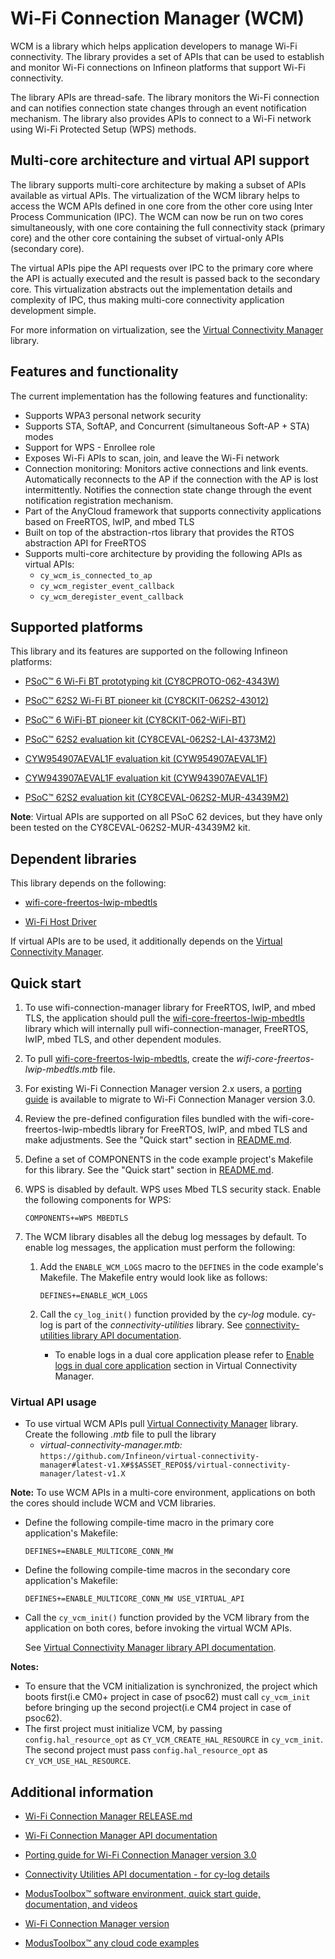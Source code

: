 # Wi-Fi Connection Manager (WCM)

WCM is a library which helps application developers to manage Wi-Fi connectivity. The library provides a set of APIs that can be used to establish and monitor Wi-Fi connections on Infineon platforms that support Wi-Fi connectivity.

The library APIs are thread-safe. The library monitors the Wi-Fi connection and can notifies connection state changes through an event notification mechanism. The library also provides APIs to connect to a Wi-Fi network using Wi-Fi Protected Setup (WPS) methods.

## Multi-core architecture and virtual API support

The library supports multi-core architecture by making a subset of APIs available as virtual APIs. The virtualization of the WCM library helps to access the WCM APIs defined in one core from the other core using Inter Process Communication (IPC). The WCM can now be run on two cores simultaneously, with one core containing the full connectivity stack (primary core) and the other core containing the subset of virtual-only APIs (secondary core).

The virtual APIs pipe the API requests over IPC to the primary core where the API is actually executed and the result is passed back to the secondary core. This virtualization abstracts out the implementation details and complexity of IPC, thus making multi-core connectivity application development simple.

For more information on virtualization, see the [Virtual Connectivity Manager]( https://github.com/Infineon/virtual-connectivity-manager ) library.


## Features and functionality

The current implementation has the following features and functionality:

- Supports WPA3 personal network security
- Supports STA, SoftAP, and Concurrent (simultaneous Soft-AP + STA) modes
- Support for WPS - Enrollee role
- Exposes Wi-Fi APIs to scan, join, and leave the Wi-Fi network
- Connection monitoring: Monitors active connections and link events. Automatically reconnects to the AP if the connection with the AP is lost intermittently. Notifies the connection state change through the event notification registration mechanism.
- Part of the AnyCloud framework that supports connectivity applications based on FreeRTOS, lwIP, and mbed TLS
- Built on top of the abstraction-rtos library that provides the RTOS abstraction API for FreeRTOS
- Supports multi-core architecture by providing the following APIs as virtual APIs:
  - `cy_wcm_is_connected_to_ap`
  - `cy_wcm_register_event_callback`
  - `cy_wcm_deregister_event_callback`


## Supported platforms

This library and its features are supported on the following Infineon platforms:

- [PSoC&trade; 6 Wi-Fi BT prototyping kit (CY8CPROTO-062-4343W)]( https://www.infineon.com/cms/en/product/evaluation-boards/cy8cproto-062-4343w/ )

- [PSoC&trade; 62S2 Wi-Fi BT pioneer kit (CY8CKIT-062S2-43012)]( https://www.infineon.com/cms/en/product/evaluation-boards/cy8ckit-062s2-43012/ )

- [PSoC&trade; 6 WiFi-BT pioneer kit (CY8CKIT-062-WiFi-BT)]( https://www.infineon.com/cms/en/product/evaluation-boards/cy8ckit-062-wifi-bt/ )

- [PSoC&trade; 62S2 evaluation kit (CY8CEVAL-062S2-LAI-4373M2)]( https://www.infineon.com/cms/en/product/evaluation-boards/cy8ceval-062s2/ )

- [CYW954907AEVAL1F evaluation kit (CYW954907AEVAL1F)]( https://www.infineon.com/cms/en/product/evaluation-boards/cyw954907aeval1f/ )

- [CYW943907AEVAL1F evaluation kit (CYW943907AEVAL1F)]( https://www.infineon.com/cms/en/product/evaluation-boards/cyw943907aeval1f/ )

- [PSoC&trade; 62S2 evaluation kit (CY8CEVAL-062S2-MUR-43439M2)]( https://www.infineon.com/cms/en/product/evaluation-boards/cy8ceval-062s2/ )

**Note**: Virtual APIs are supported on all PSoC 62 devices, but they have only been tested on the CY8CEVAL-062S2-MUR-43439M2 kit.

## Dependent libraries

This library depends on the following:

- [wifi-core-freertos-lwip-mbedtls]( https://github.com/Infineon/wifi-core-freertos-lwip-mbedtls )

- [Wi-Fi Host Driver]( https://github.com/Infineon/wifi-host-driver )

If virtual APIs are to be used, it additionally depends on the [Virtual Connectivity Manager]( https://github.com/Infineon/virtual-connectivity-manager ).

## Quick start

1. To use wifi-connection-manager library for FreeRTOS, lwIP, and mbed TLS, the application should pull the [wifi-core-freertos-lwip-mbedtls]( https://github.com/Infineon/wifi-core-freertos-lwip-mbedtls ) library which will internally pull wifi-connection-manager, FreeRTOS, lwIP, mbed TLS, and other dependent modules.

2. To pull [wifi-core-freertos-lwip-mbedtls]( https://github.com/Infineon/wifi-core-freertos-lwip-mbedtls#latest-v1.X#$$ASSET_REPO$$/wifi-core-freertos-lwip-mbedtls/latest-v1.X ), create the *wifi-core-freertos-lwip-mbedtls.mtb* file.

3. For existing Wi-Fi Connection Manager version 2.x users, a [porting guide]( https://github.com/Infineon/wifi-connection-manager/blob/master/porting_guide.md ) is available to migrate to Wi-Fi Connection Manager version 3.0.

4. Review the pre-defined configuration files bundled with the wifi-core-freertos-lwip-mbedtls library for FreeRTOS, lwIP, and mbed TLS and make adjustments. See the "Quick start" section in [README.md]( https://github.com/Infineon/wifi-core-freertos-lwip-mbedtls/blob/master/README.md ).

5. Define a set of COMPONENTS in the code example project's Makefile for this library. See the "Quick start" section in [README.md]( https://github.com/Infineon/wifi-core-freertos-lwip-mbedtls/blob/master/README.md ).

6. WPS is disabled by default. WPS uses Mbed TLS security stack. Enable the following components for WPS:
   ```
   COMPONENTS+=WPS MBEDTLS
   ```
7. The WCM library disables all the debug log messages by default. To enable log messages, the application must perform the following:

   1. Add the `ENABLE_WCM_LOGS` macro to the `DEFINES` in the code example's Makefile. The Makefile entry would look like as follows:
      ```
      DEFINES+=ENABLE_WCM_LOGS
      ```
   2. Call the `cy_log_init()` function provided by the *cy-log* module. cy-log is part of the *connectivity-utilities* library.
      See [connectivity-utilities library API documentation]( https://Infineon.github.io/connectivity-utilities/api_reference_manual/html/group__logging__utils.html ).

      - To enable logs in a dual core application please refer to [Enable logs in dual core application]( https://github.com/Infineon/virtual-connectivity-manager/blob/main/README.md#enable-logs-in-dual-core-application ) section in Virtual Connectivity Manager.

### Virtual API usage

* To use virtual WCM APIs pull [Virtual Connectivity Manager]( https://github.com/Infineon/virtual-connectivity-manager ) library.
  Create the following *.mtb* file to pull the library
  - *virtual-connectivity-manager.mtb:* `https://github.com/Infineon/virtual-connectivity-manager#latest-v1.X#$$ASSET_REPO$$/virtual-connectivity-manager/latest-v1.X`

**Note:** To use WCM APIs in a multi-core environment, applications on both the cores should include WCM and VCM libraries.

* Define the following compile-time macro in the primary core application's Makefile:
   ```
   DEFINES+=ENABLE_MULTICORE_CONN_MW
   ```
* Define the following compile-time macros in the secondary core application's Makefile:
   ```
   DEFINES+=ENABLE_MULTICORE_CONN_MW USE_VIRTUAL_API
   ```
* Call the `cy_vcm_init()` function provided by the VCM library from the application on both cores, before invoking the virtual WCM APIs.

   See [Virtual Connectivity Manager library API documentation]( https://infineon.github.io/virtual-connectivity-manager/api_reference_manual/html/index.html ).

**Notes:**
  - To ensure that the VCM initialization is synchronized, the project which boots first(i.e CM0+ project in case of psoc62) must call `cy_vcm_init` before bringing up the second project(i.e CM4 project in case of psoc62).
  - The first project must initialize VCM, by passing `config.hal_resource_opt` as `CY_VCM_CREATE_HAL_RESOURCE` in `cy_vcm_init`. The second project must pass `config.hal_resource_opt` as `CY_VCM_USE_HAL_RESOURCE`.

## Additional information

- [Wi-Fi Connection Manager RELEASE.md]( ./RELEASE.md )

- [Wi-Fi Connection Manager API documentation]( https://Infineon.github.io/wifi-connection-manager/api_reference_manual/html/index.html )

- [Porting guide for Wi-Fi Connection Manager version 3.0]( https://github.com/Infineon/wifi-connection-manager/blob/master/porting_guide.md )

- [Connectivity Utilities API documentation - for cy-log details]( https://Infineon.github.io/connectivity-utilities/api_reference_manual/html/group__logging__utils.html )

- [ModusToolbox&trade; software environment, quick start guide, documentation, and videos]( https://www.infineon.com/modustoolbox )

- [Wi-Fi Connection Manager version]( ./version.xml )

- [ModusToolbox&trade; any cloud code examples]( https://github.com/Infineon?q=mtb-example-anycloud%20NOT%20Deprecated )
